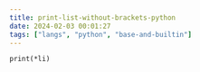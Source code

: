```yaml
---
title: print-list-without-brackets-python
date: 2024-02-03 00:01:27
tags: ["langs", "python", "base-and-builtin"]
---
```

```
print(*li)
```

